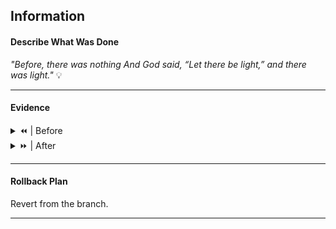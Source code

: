 ## Information

#### Describe What Was Done

_"Before, there was nothing
And God said, “Let there be light,” and there was light."_ 💡

---

#### Evidence

<details>
	<summary>
⏪️ | Before
	</summary>

😔

</details>
<details>
	<summary>
⏩ | After
	</summary>

😁

</details>

---

#### Rollback Plan

Revert from the branch.

---
